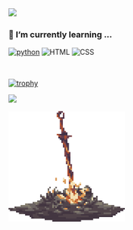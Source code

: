 
<!--**GRMiguelAngel/GRMiguelAngel** is a ✨ _special_ ✨ repository because its `README.md` (this file) appears on your GitHub profile. -->
<img src="https://i.pinimg.com/originals/9d/ea/64/9dea6422afee150cbe2f65b5317285eb.gif">

### 🌱 I’m currently learning ...
<a href="https://aprendepython.es">![python](https://img.shields.io/badge/Python-14354C?style=for-the-badge&logo=python&logoColor=white)</a>
![HTML](https://img.shields.io/badge/HTML-239120?style=for-the-badge&logo=html5&logoColor=white)
![CSS](https://img.shields.io/badge/CSS-239120?&style=for-the-badge&logo=css3&logoColor=white)

<br>

[![trophy](https://github-profile-trophy.vercel.app/?username=GRMiguelAngel)](https://github.com/ryo-ma/github-profile-trophy)
<br>

<div>
  <img src="https://github-readme-stats.vercel.app/api/top-langs/?username=GRMiguelAngel&layout=compact" />
</div>
  
![](https://raw.githubusercontent.com/TanZng/TanZng/master/assets/bonefire.gif)

